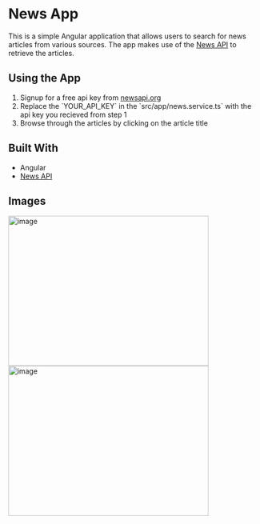 <h1>News App</h1>
    <p>This is a simple Angular application that allows users to search for news articles from various sources. The app makes use of the <a href="https://newsapi.org/">News API</a> to retrieve the articles.</p>
    <h2>Using the App</h2>
    <ol>
      <li>Signup for a free api key from <a href="https://newsapi.org/">newsapi.org</a></li>
      <li>Replace the `YOUR_API_KEY` in the `src/app/news.service.ts` with the api key you recieved from step 1</li>
      <li>Browse through the articles by clicking on the article title</li>
    </ol>
    <h2>Built With</h2>
    <ul>
      <li>Angular</li>
      <li><a href="https://newsapi.org/">News API</a></li>
    </ul>
    <h2>Images</h2>
    <img src="https://user-images.githubusercontent.com/113131666/212465734-b7b081c5-9af0-4d5c-a83b-23bd2c8e8b61.png" alt="image" width="400" height="300">
    <br>
    <img src="https://user-images.githubusercontent.com/113131666/212465735-6113b65f-84a5-4fa9-aebe-b545d4506ddc.png" alt="image" width="400" height="300">
    

